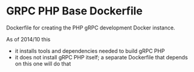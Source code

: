 GRPC PHP Base Dockerfile
========================

Dockerfile for creating the PHP gRPC development Docker instance.

As of 2014/10 this
- it installs tools and dependencies needed to build gRPC PHP
- it does not install gRPC PHP itself; a separate Dockerfile that depends on
  this one will do that
